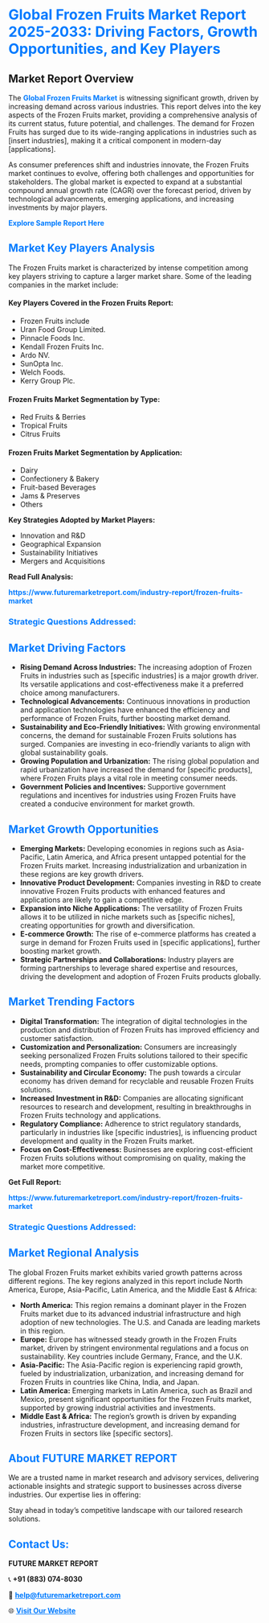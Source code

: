 <h1 style="color: #007BFF;">Global Frozen Fruits Market Report 2025-2033: Driving Factors, Growth Opportunities, and Key Players</h1>

<section id="overview">
<h2>Market Report Overview</h2>
<p>The <a href="https://www.futuremarketreport.com/industry-report/frozen-fruits-market" style="color: #007BFF; text-decoration: none;"><strong>Global Frozen Fruits Market</strong></a> is witnessing significant growth, driven by increasing demand across various industries. This report delves into the key aspects of the Frozen Fruits market, providing a comprehensive analysis of its current status, future potential, and challenges. The demand for Frozen Fruits has surged due to its wide-ranging applications in industries such as [insert industries], making it a critical component in modern-day [applications].</p>
<p>As consumer preferences shift and industries innovate, the Frozen Fruits market continues to evolve, offering both challenges and opportunities for stakeholders. The global market is expected to expand at a substantial compound annual growth rate (CAGR) over the forecast period, driven by technological advancements, emerging applications, and increasing investments by major players.</p>
</section>

<section id="overview">
<p><a href="https://www.futuremarketreport.com/request-sample/reportId=100795" style="color: #007BFF; text-decoration: none;"><strong>Explore Sample Report Here</strong></a></p>
</section>

<section id="key-players">
<h2 style="color: #007BFF;">Market Key Players Analysis</h2>
<p>The Frozen Fruits market is characterized by intense competition among key players striving to capture a larger market share. Some of the leading companies in the market include:</p>
<h4>Key Players Covered in the Frozen Fruits Report:</h4>
<ul><li>Frozen Fruits include</li><li>Uran Food Group Limited.</li><li>Pinnacle Foods Inc.</li><li>Kendall Frozen Fruits Inc.</li><li>Ardo NV.</li><li>SunOpta Inc.</li><li>Welch Foods.</li><li>Kerry Group Plc.</li></ul>
<h4>Frozen Fruits Market Segmentation by Type:</h4>
<ul><li>Red Fruits &amp; Berries</li><li>Tropical Fruits</li><li>Citrus Fruits</li></ul>

<h4>Frozen Fruits Market Segmentation by Application:</h4>
<ul><li>Dairy</li><li>Confectionery &amp; Bakery</li><li>Fruit-based Beverages</li><li>Jams &amp; Preserves</li><li>Others</li></ul>
<p><strong>Key Strategies Adopted by Market Players:</strong></p>
<ul>
<li>Innovation and R&D</li>
<li>Geographical Expansion</li>
<li>Sustainability Initiatives</li>
<li>Mergers and Acquisitions</li>
</ul>
</section>

<section>
<p><strong>Read Full Analysis: </strong></p><a href="https://www.futuremarketreport.com/industry-report/frozen-fruits-market" style="color: #007BFF; text-decoration: none;"><strong>https://www.futuremarketreport.com/industry-report/frozen-fruits-market</strong></a>
<h3 style="color: #007BFF;">Strategic Questions Addressed:</h3>
</section>

<section id="driving-factors">
<h2 style="color: #007BFF;">Market Driving Factors</h2>
<ul>
<li><strong>Rising Demand Across Industries:</strong> The increasing adoption of Frozen Fruits in industries such as [specific industries] is a major growth driver. Its versatile applications and cost-effectiveness make it a preferred choice among manufacturers.</li>
<li><strong>Technological Advancements:</strong> Continuous innovations in production and application technologies have enhanced the efficiency and performance of Frozen Fruits, further boosting market demand.</li>
<li><strong>Sustainability and Eco-Friendly Initiatives:</strong> With growing environmental concerns, the demand for sustainable Frozen Fruits solutions has surged. Companies are investing in eco-friendly variants to align with global sustainability goals.</li>
<li><strong>Growing Population and Urbanization:</strong> The rising global population and rapid urbanization have increased the demand for [specific products], where Frozen Fruits plays a vital role in meeting consumer needs.</li>
<li><strong>Government Policies and Incentives:</strong> Supportive government regulations and incentives for industries using Frozen Fruits have created a conducive environment for market growth.</li>
</ul>
</section>

<section id="growth-opportunities">
<h2 style="color: #007BFF;">Market Growth Opportunities</h2>
<ul>
<li><strong>Emerging Markets:</strong> Developing economies in regions such as Asia-Pacific, Latin America, and Africa present untapped potential for the Frozen Fruits market. Increasing industrialization and urbanization in these regions are key growth drivers.</li>
<li><strong>Innovative Product Development:</strong> Companies investing in R&D to create innovative Frozen Fruits products with enhanced features and applications are likely to gain a competitive edge.</li>
<li><strong>Expansion into Niche Applications:</strong> The versatility of Frozen Fruits allows it to be utilized in niche markets such as [specific niches], creating opportunities for growth and diversification.</li>
<li><strong>E-commerce Growth:</strong> The rise of e-commerce platforms has created a surge in demand for Frozen Fruits used in [specific applications], further boosting market growth.</li>
<li><strong>Strategic Partnerships and Collaborations:</strong> Industry players are forming partnerships to leverage shared expertise and resources, driving the development and adoption of Frozen Fruits products globally.</li>
</ul>
</section>

<section id="trending-factors">
<h2 style="color: #007BFF;">Market Trending Factors</h2>
<ul>
<li><strong>Digital Transformation:</strong> The integration of digital technologies in the production and distribution of Frozen Fruits has improved efficiency and customer satisfaction.</li>
<li><strong>Customization and Personalization:</strong> Consumers are increasingly seeking personalized Frozen Fruits solutions tailored to their specific needs, prompting companies to offer customizable options.</li>
<li><strong>Sustainability and Circular Economy:</strong> The push towards a circular economy has driven demand for recyclable and reusable Frozen Fruits solutions.</li>
<li><strong>Increased Investment in R&D:</strong> Companies are allocating significant resources to research and development, resulting in breakthroughs in Frozen Fruits technology and applications.</li>
<li><strong>Regulatory Compliance:</strong> Adherence to strict regulatory standards, particularly in industries like [specific industries], is influencing product development and quality in the Frozen Fruits market.</li>
<li><strong>Focus on Cost-Effectiveness:</strong> Businesses are exploring cost-efficient Frozen Fruits solutions without compromising on quality, making the market more competitive.</li>
</ul>
</section>

<section>
<p><strong>Get Full Report: </strong></p><a href="https://www.futuremarketreport.com/industry-report/frozen-fruits-market" style="color: #007BFF; text-decoration: none;"><strong>https://www.futuremarketreport.com/industry-report/frozen-fruits-market</strong></a>
<h3 style="color: #007BFF;">Strategic Questions Addressed:</h3>
</section>


<section id="regional-analysis">
<h2 style="color: #007BFF;">Market Regional Analysis</h2>
<p>The global Frozen Fruits market exhibits varied growth patterns across different regions. The key regions analyzed in this report include North America, Europe, Asia-Pacific, Latin America, and the Middle East & Africa:</p>
<ul>
<li><strong>North America:</strong> This region remains a dominant player in the Frozen Fruits market due to its advanced industrial infrastructure and high adoption of new technologies. The U.S. and Canada are leading markets in this region.</li>
<li><strong>Europe:</strong> Europe has witnessed steady growth in the Frozen Fruits market, driven by stringent environmental regulations and a focus on sustainability. Key countries include Germany, France, and the U.K.</li>
<li><strong>Asia-Pacific:</strong> The Asia-Pacific region is experiencing rapid growth, fueled by industrialization, urbanization, and increasing demand for Frozen Fruits in countries like China, India, and Japan.</li>
<li><strong>Latin America:</strong> Emerging markets in Latin America, such as Brazil and Mexico, present significant opportunities for the Frozen Fruits market, supported by growing industrial activities and investments.</li>
<li><strong>Middle East & Africa:</strong> The region’s growth is driven by expanding industries, infrastructure development, and increasing demand for Frozen Fruits in sectors like [specific sectors].</li>
</ul>
</section>

<footer>
<h2 style="color: #007BFF;">About FUTURE MARKET REPORT</h2>
<p>We are a trusted name in market research and advisory services, delivering actionable insights and strategic support to businesses across diverse industries. Our expertise lies in offering:</p>

<p>Stay ahead in today’s competitive landscape with our tailored research solutions.</p>

<h2 style="color: #007BFF;">Contact Us:</h2>
<p><strong>FUTURE MARKET REPORT</strong></p>
<p>📞 <strong>+91 (883) 074-8030</strong></p>
<p>📧 <strong><a href="mailto:help@futuremarketreport.com" style="color: #007BFF;">help@futuremarketreport.com</a></strong></p>
<p>🌐 <strong><a href="https://www.futuremarketreport.com/" style="color: #007BFF;">Visit Our Website</a></strong></p>
</footer>